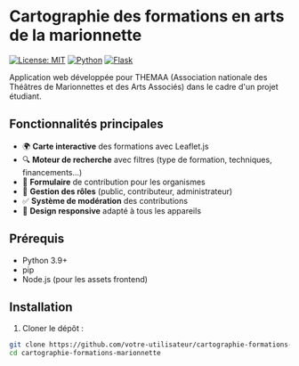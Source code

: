 # Cartographie des formations en arts de la marionnette

[![License: MIT](https://img.shields.io/badge/License-MIT-yellow.svg)](https://opensource.org/licenses/MIT)
[![Python](https://img.shields.io/badge/Python-3.9+-blue.svg)](https://www.python.org/)
[![Flask](https://img.shields.io/badge/Flask-2.0+-green.svg)](https://flask.palletsprojects.com/)

Application web développée pour THEMAA (Association nationale des Théâtres de Marionnettes et des Arts Associés) dans le cadre d'un projet étudiant.

## Fonctionnalités principales

- 🌍 **Carte interactive** des formations avec Leaflet.js
- 🔍 **Moteur de recherche** avec filtres (type de formation, techniques, financements...)
- 📝 **Formulaire** de contribution pour les organismes
- 👥 **Gestion des rôles** (public, contributeur, administrateur)
- ✅ **Système de modération** des contributions
- 📱 **Design responsive** adapté à tous les appareils

## Prérequis

- Python 3.9+
- pip
- Node.js (pour les assets frontend)

## Installation

1. Cloner le dépôt :
```bash
git clone https://github.com/votre-utilisateur/cartographie-formations-marionnette.git
cd cartographie-formations-marionnette
